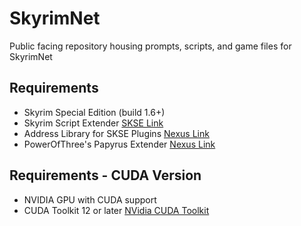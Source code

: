 # SkyrimNet

Public facing repository housing prompts, scripts, and game files for SkyrimNet

## Requirements
- Skyrim Special Edition (build 1.6+)
- Skyrim Script Extender [SKSE Link](https://skse.silverlock.org/)
- Address Library for SKSE Plugins [Nexus Link](https://www.nexusmods.com/skyrimspecialedition/mods/32444)
- PowerOfThree's Papyrus Extender [Nexus Link](https://www.nexusmods.com/skyrimspecialedition/mods/22854)


## Requirements - CUDA Version
- NVIDIA GPU with CUDA support
- CUDA Toolkit 12 or later [NVidia CUDA Toolkit](https://developer.nvidia.com/cuda-downloads)
